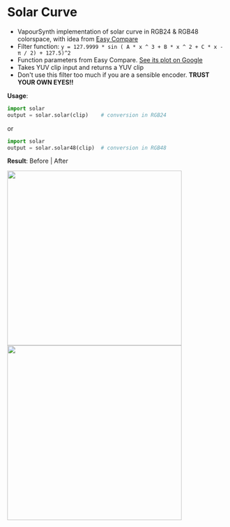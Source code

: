 # Solar Curve

* VapourSynth implementation of solar curve in RGB24 & RGB48 colorspace, with idea from [Easy Compare](https://greasyfork.org/en/scripts/397200-easy-compare)
* Filter function: `y = 127.9999 * sin ( A * x ^ 3 + B * x ^ 2 + C * x - π / 2) + 127.5)^2`
* Function parameters from Easy Compare. [See its plot on Google](https://www.google.com/search?q=y%3D127.999*sin(0.00000198394*x%5E3%2B0.00076183231*x%5E2%2B0.2*x-3.14159%2F2)%2B127.5&pws=0&gl=us&gws_rd=cr)
* Takes YUV clip input and returns a YUV clip
* Don't use this filter too much if you are a sensible encoder. **TRUST YOUR OWN EYES!!**

**Usage**:

```python
import solar
output = solar.solar(clip)    # conversion in RGB24
```

or

```python
import solar
output = solar.solar48(clip)  # conversion in RGB48
```

**Result**: Before | After

<img src="https://github.com/jack2game/solarcurve/raw/main/solar_0.png" width="400"> <img src="https://github.com/jack2game/solarcurve/raw/main/solar_1.png" width="400">
